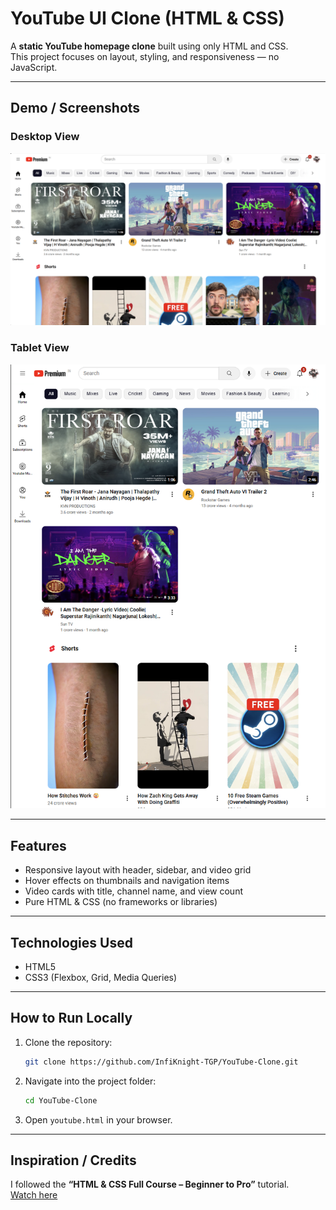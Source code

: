 # YouTube UI Clone (HTML & CSS)

A **static YouTube homepage clone** built using only HTML and CSS.  
This project focuses on layout, styling, and responsiveness — no JavaScript.

---

## Demo / Screenshots

### Desktop View
![Desktop Screenshot](./screenshot/PC.png)

### Tablet View
![Tablet Screenshot](./screenshot/Tab.png)

---

## Features

- Responsive layout with header, sidebar, and video grid  
- Hover effects on thumbnails and navigation items  
- Video cards with title, channel name, and view count  
- Pure HTML & CSS (no frameworks or libraries)

---

## Technologies Used

- HTML5  
- CSS3 (Flexbox, Grid, Media Queries)

---

## How to Run Locally

1. Clone the repository:
   ```bash
   git clone https://github.com/InfiKnight-TGP/YouTube-Clone.git
   ```
2. Navigate into the project folder:
   ```bash
   cd YouTube-Clone
   ```
3. Open `youtube.html` in your browser.

---

## Inspiration / Credits

I followed the **“HTML & CSS Full Course – Beginner to Pro”** tutorial.  
[Watch here](https://youtu.be/G3e-cpL7ofc?si=kIH0vv15XxnNtmc8)
